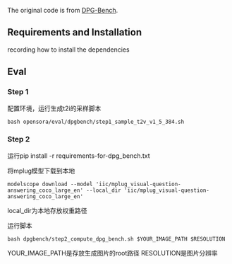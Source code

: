 
The original code is from [DPG-Bench](https://github.com/TencentQQGYLab/ELLA).


## Requirements and Installation

recording how to install the dependencies


## Eval

### Step 1

配置环境，运行生成t2i的采样脚本
```
bash opensora/eval/dpgbench/step1_sample_t2v_v1_5_384.sh
```


### Step 2

运行pip install -r requirements-for-dpg_bench.txt

将mplug模型下载到本地
```
modelscope download --model 'iic/mplug_visual-question-answering_coco_large_en' --local_dir 'iic/mplug_visual-question-answering_coco_large_en'
```
local_dir为本地存放权重路径

运行脚本
```
bash dpgbench/step2_compute_dpg_bench.sh $YOUR_IMAGE_PATH $RESOLUTION
```


YOUR_IMAGE_PATH是存放生成图片的root路径
RESOLUTION是图片分辨率
